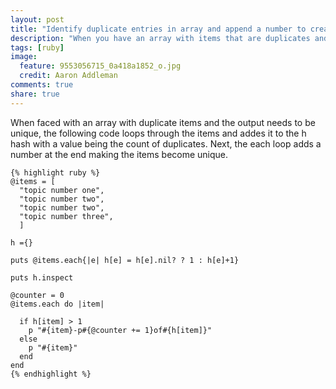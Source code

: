 ```yaml
---
layout: post
title: "Identify duplicate entries in array and append a number to create uniqueness"
description: "When you have an array with items that are duplicates and you want to number the duplicates sequentially, this code will help take care of the job. It might not be be most efficient way, but it works."
tags: [ruby]
image:
  feature: 9553056715_0a418a1852_o.jpg
  credit: Aaron Addleman
comments: true
share: true
---
```


When faced with an array with duplicate items and the output needs to be unique, the following code loops through the items and addes it to the h hash with a value being the count of duplicates. Next, the each loop adds a number at the end making the items become unique.

    {% highlight ruby %}
    @items = [
      "topic number one",
      "topic number two",
      "topic number two",
      "topic number three",
      ]

    h ={}

    puts @items.each{|e| h[e] = h[e].nil? ? 1 : h[e]+1}

    puts h.inspect

    @counter = 0
    @items.each do |item|

      if h[item] > 1
        p "#{item}-p#{@counter += 1}of#{h[item]}"
      else
        p "#{item}"
      end
    end
    {% endhighlight %}